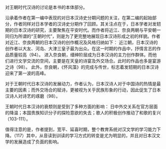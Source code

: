 对王朝时代汉诗的讨论是本书的本体部分。

沿承着作者在第一编中表现的对日本汉诗史分期问题的关注，在第二编的起始部分，作者同样对日本学者的汉诗史分期作了回顾。其关注点在于，日本学者对发轫期的日本汉诗的研究，主要聚焦在平安时代。而作者将近江、奈良两朝与平安朝一同归为所谓的“王朝时代”，则是为了更完整地展现日本汉诗形成之初的样貌。作者对近江、奈良两朝的日本汉诗的创作概况及风格归纳如下：
近江朝，日本汉诗的创作者以大友、河岛、大津三皇子最为出众。在这一时期的作品中，抒情言志的作品质量较高（94）。
进入奈良朝，缙绅阶层成为日本汉诗的主力创作群体。而他们进行文学交流的空间，主要是在天皇的诗宴及外交场合。此时的作品也多是宴游之诗（98）。
此外，奈良朝，《怀风藻》的完成与传世，标志着发轫期的日本汉诗迎来了第一波的高峰。



对于王朝时代日本汉诗的发展动力，作者认为，日本汉诗人对于中国诗的热情是最主要的因素；而外交场合的赋诗，更被视为关乎民族形象的行动，因此促生了日本汉诗人对诗艺的琢磨（98）。

王朝时代日本汉诗的衰颓则是受到了多种方面的影响：
日中外交关系在官方层面的降温；本国贵族知识分子的探险意欲的失去；歌人的积极创作推动了和歌的复兴（103-111）。

值得注意的是，作者提到，宽平、延喜时期，整个教育系统对汉文学的学习能力下降。（117）其中，从音读到训读的学习方式的转变是尤为明显的，并且对日本汉文学的发展造成了负面的影响。